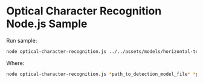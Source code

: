 # Optical Character Recognition Node.js Sample

Run sample:
```bash
node optical-character-recognition.js ../../assets/models/horizontal-text-detection-0001.xml ../../assets/models/text-recognition-resnet-fc.xml ../../assets/images/intel_rnb.jpg AUTO
```
Where:
```bash
node optical-character-recognition.js *path_to_detection_model_file* *path_to_recognition_model_file* *path_to_img* *device*
```

